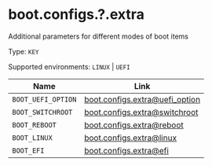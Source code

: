 # boot.configs.?.extra

Additional parameters for different modes of boot items

Type: `KEY`

Supported environments: `LINUX` | `UEFI`


| Name               | Link                                                                |
|--------------------|---------------------------------------------------------------------|
| `BOOT_UEFI_OPTION` | [boot.configs.extra@uefi_option](boot.configs.extra.uefi_option.md) |
| `BOOT_SWITCHROOT`  | [boot.configs.extra@switchroot](boot.configs.extra.switchroot.md)   |
| `BOOT_REBOOT`      | [boot.configs.extra@reboot](boot.configs.extra.reboot.md)           |
| `BOOT_LINUX`       | [boot.configs.extra@linux](boot.configs.extra.linux.md)             |
| `BOOT_EFI`         | [boot.configs.extra@efi](boot.configs.extra.efi.md)                 |
